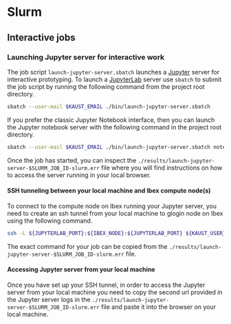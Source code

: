 # Slurm

## Interactive jobs

### Launching Jupyter server for interactive work

The job script `launch-jupyter-server.sbatch` launches a [Jupyter](https://jupyter.org/) server for 
interactive prototyping. To launch a [JupyterLab](https://jupyterlab.readthedocs.io/en/stable/) 
server use `sbatch` to submit the job script by running the following command from the project root 
directory.

```bash
sbatch --user-mail $KAUST_EMAIL ./bin/launch-jupyter-server.sbatch
```

If you prefer the classic Jupyter Notebook interface, then you can launch the Jupyter notebook 
server with the following command in the project root directory.

```bash
sbatch --user-mail $KAUST_EMAIL	./bin/launch-jupyter-server.sbatch notebook
```

Once the job has started, you can inspect the `./results/launch-jupyter-server-$SLURM_JOB_ID-slurm.err` 
file where you will find instructions on how to access the server running in your local 
browser.

#### SSH tunneling between your local machine and Ibex compute node(s)

To connect to the compute node on Ibex running your Jupyter server, you need to create 
an ssh tunnel from your local machine to glogin node on Ibex using the following command.

```bash
ssh -L ${JUPYTERLAB_PORT}:${IBEX_NODE}:${JUPYTERLAB_PORT} ${KAUST_USER}@glogin.ibex.kaust.edu.sa
```

The exact command for your job can be copied from the 
`./results/launch-jupyter-server-$SLURM_JOB_ID-slurm.err` file.

#### Accessing Jupyter server from your local machine

Once you have set up your SSH tunnel, in order to access the Jupyter server from your local 
machine you need to copy the second url provided in the Jupyter server logs in the 
`./results/launch-jupyter-server-$SLURM_JOB_ID-slurm.err` file and paste it into the browser on your local machine.

